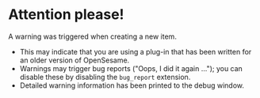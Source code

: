 # Attention please!

A warning was triggered when creating a new item.

- This may indicate that you are using a plug-in that has been written for an older version of OpenSesame.
- Warnings may trigger bug reports ("Oops, I did it again ..."); you can disable these by disabling the `bug_report` extension.
- Detailed warning information has been printed to the debug window.
